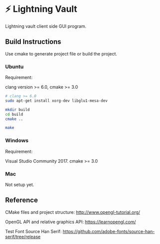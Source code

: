 # ⚡ Lightning Vault 
<!-- [![Build Status](https://travis-ci.org/czyang/lightning-vault.svg?branch=master)](https://travis-ci.org/czyang/lightning-vault) -->

Lightning vault client side GUI program. 


## Build Instructions

Use cmake to generate project file or build the project.

### Ubuntu

Requirement: 

clang version >= 6.0, cmake >= 3.0

``` bash
# clang >= 6.0
sudo apt-get install xorg-dev libglu1-mesa-dev

mkdir build
cd build
cmake ..

make
```

### Windows

Requirement: 

Visual Studio Community 2017. cmake >= 3.0

### Mac
Not setup yet.


## Reference

CMake files and project structure: http://www.opengl-tutorial.org/

OpenGL API and relative graphics API: https://learnopengl.com/

Test Font Source Han Serif: https://github.com/adobe-fonts/source-han-serif/tree/release